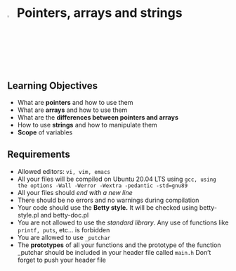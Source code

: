 # <a> <img src="https://upload.wikimedia.org/wikipedia/commons/thumb/1/18/C_Programming_Language.svg/1200px-C_Programming_Language.svg.png" width=3% heigth=3% ></img></a>  Pointers, arrays and strings


## Learning Objectives
- What are **pointers** and how to use them
- What are **arrays** and how to use them
- What are the **differences between pointers and arrays**
- How to use **strings** and how to manipulate them
- **Scope** of variables

## Requirements
- Allowed editors: `vi, vim, emacs`
- All your files will be compiled on Ubuntu 20.04 LTS using `gcc, using the options -Wall -Werror -Wextra -pedantic -std=gnu89`
- All your files should *end with a new line*
- There should be no errors and no warnings during compilation
- Your code should use the **Betty style.** It will be checked using betty-style.pl and betty-doc.pl
- You are not allowed to use the *standard library*. Any use of functions like `printf, puts`, etc… is forbidden
- You are allowed to use `_putchar`
- The **prototypes** of all your functions and the prototype of the function _putchar should be included in your header file called `main.h` Don’t forget to push your header file

